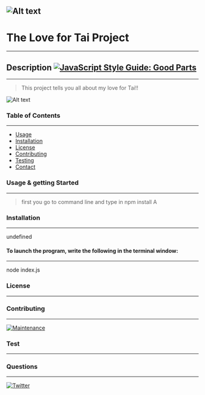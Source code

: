 
  ![Alt text](https://res.cloudinary.com/practicaldev/image/fetch/s--7yVSltAE--/c_imagga_scale,f_auto,fl_progressive,h_420,q_auto,w_1000/https://user-images.githubusercontent.com/9840435/59461914-cbc18380-8e22-11e9-8567-87b43da950ac.png?raw=true "readme")
  ---
  
  # The Love for Tai Project 
  ---

  ## Description [![JavaScript Style Guide: Good Parts](https://img.shields.io/badge/code%20style-goodparts-brightgreen.svg?style=flat)](https://github.com/dwyl/goodparts "JavaScript The Good Parts")
  ---
  > This project tells you all about my love for Tai!!

  ![Alt text](/picture.jpg?raw=true "Screen Shot")
  
  ### Table of Contents
  ---
  - [Usage](###Usage-&-getting-Started)
  - [Installation](###Installation)
  - [License](###License)
  - [Contributing](###Contributing)
  - [Testing](###Test)
  - [Contact](###Questions)

  ### Usage & getting Started
  ---
  > first you go to command line and type in npm install A


  ### Installation
  ---
  
  undefined
  
  #### To launch the program, write the following in the terminal window:
  ---

  node index.js

  ### License  
  ---

  ### Contributing
  ---
  [![Maintenance](https://img.shields.io/badge/Maintained%3F-yes-green.svg)](https://GitHub.com/jdalefoskey/readMeGen/index.js/graphs/commit-activity)

  ### Test
  ___

  ### Questions  
  ---
  
  [![Twitter](https://img.shields.io/twitter/follow/:twitterHandle.svg?style=social&label=@dale_foskey)](https://twitter.com/@dale_foskey)
  
  
  